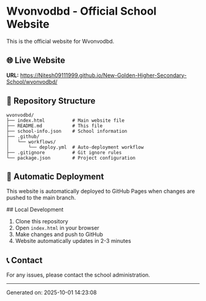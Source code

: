 # Wvonvodbd - Official School Website

This is the official website for Wvonvodbd.

## 🌐 Live Website
**URL:** https://Nitesh09111999.github.io/New-Golden-Higher-Secondary-School/wvonvodbd/

## 📁 Repository Structure
```
wvonvodbd/
├── index.html          # Main website file
├── README.md           # This file
├── school-info.json    # School information
├── .github/
│   └── workflows/
│       └── deploy.yml  # Auto-deployment workflow
├── .gitignore          # Git ignore rules
└── package.json        # Project configuration
```

## 🚀 Automatic Deployment
This website is automatically deployed to GitHub Pages when changes are pushed to the main branch.

##️ Local Development
1. Clone this repository
2. Open `index.html` in your browser
3. Make changes and push to GitHub
4. Website automatically updates in 2-3 minutes

## 📞 Contact
For any issues, please contact the school administration.

---
Generated on: 2025-10-01 14:23:08

